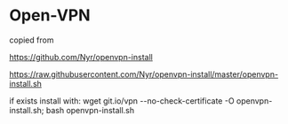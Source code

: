 # Open-VPN
copied from

https://github.com/Nyr/openvpn-install

https://raw.githubusercontent.com/Nyr/openvpn-install/master/openvpn-install.sh

if exists install with:
wget git.io/vpn --no-check-certificate -O openvpn-install.sh; bash openvpn-install.sh

